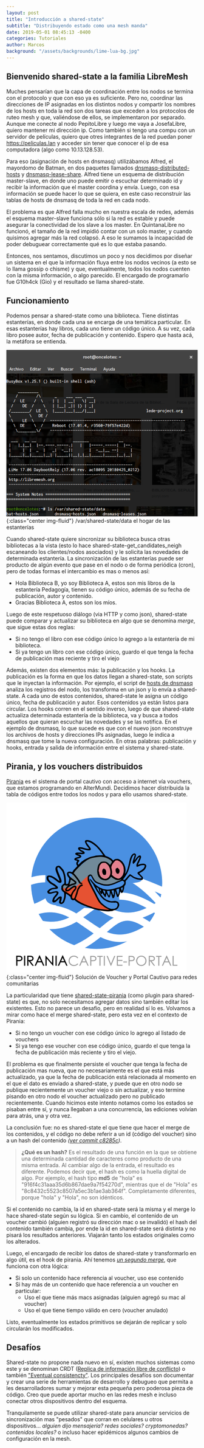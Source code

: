 ```yaml
---
layout: post
title: "Introducción a shared-state"
subtitle: "Distribuyendo estado como una mesh manda"
date: 2019-05-01 08:45:13 -0400
categories: Tutoriales
author: Marcos
background: "/assets/backgrounds/lime-lua-bg.jpg"
---
```


## Bienvenido shared-state a la familia LibreMesh
Muches pensarían que la capa de coordinación entre los nodos se termina con el protocolo y que con eso ya es suficiente. Pero no, coordinar las direcciones de IP asignadas en los distintos nodos y compartir los nombres de los hosts en toda la red son dos tareas que exceden a los protocolos de ruteo mesh y que, valiéndose de ellos, se implementaron por separado.
Aunque me conecte al nodo PepitoLibre y luego me vaya a JosefaLibre, quiero mantener mi dirección ip. Como también si tengo una compu con un servidor de películas, quiero que otres integrantes de la red puedan poner https://peliculas.lan y acceder sin tener que conocer el ip de esa computadora (algo como 10.13.128.53).

Para eso (asignación de hosts en dnsmasq) utilizábamos Alfred, el mayordomo de Batman, en dos paquetes llamados [dnsmasq-distributed-hosts](https://github.com/libremesh/lime-packages/tree/master/packages/dnsmasq-distributed-hosts) y [dnsmasq-lease-share](https://github.com/libremesh/lime-packages/tree/master/packages/dnsmasq-lease-share).
Alfred tiene un esquema de distribución master-slave, en donde uno puede emitir o escuchar determinado id y recibir la información que el master coordina y envía. Luego, con esa información se puede hacer lo que se quiera, en este caso reconstruir las tablas de hosts de dnsmasq de toda la red en cada nodo.

El problema es que Alfred falla mucho en nuestra escala de redes, además el esquema master-slave funciona sólo si la red es estable y puede asegurar la conectividad de los slave a los master. En QuintanaLibre no funcionó, el tamaño de la red impidió contar con un solo master, y cuando quisimos agregar más la red colapsó.
A eso le sumamos la incapacidad de poder debuguear correctamente qué es lo que estaba pasando.

Entonces, nos sentamos, discutimos un poco y nos decidimos por diseñar un sistema en el que la información fluya entre los nodos vecinos (a esto se lo llama gossip o chisme) y que, eventualmente, todos los nodos cuenten con la misma información, o algo parecido. El encargado de programarlo fue G10h4ck (Gio) y el resultado se llama shared-state.

## Funcionamiento
Podemos pensar a shared-state como una biblioteca. Tiene distintas estanterías, en donde cada una se encarga de una temática particular. En esas estanterías hay libros, cada uno tiene un código único. A su vez, cada libro posee autor, fecha de publicación y contenido. Espero que hasta acá, la metáfora se entienda. 

![Screenshot](/assets/posts/shared-state-estanterias.png){:class="center img-fluid"}
<span class="caption text-muted">/var/shared-state/data el hogar de las estanterías</span>

Cuando shared-state quiere sincronizar su biblioteca busca otras bibliotecas a la vista (esto lo hace shared-state-get_candidates_neigh escaneando los clientes/nodos asociados) y le solicita las novedades de determinada estantería. 
La sincronización de las estanterías puede ser producto de algún evento que pase en el nodo o de forma periódica (cron), pero de todas formas el intercambio es mas o menos así: 

- Hola Biblioteca B, yo soy Biblioteca A, estos son mis libros de la estantería Pedagogía, tienen su código único, además de su fecha de publicación, autor y contenido.
- Gracias Biblioteca A, estos son los míos.

Luego de este respetuoso diálogo (via HTTP y como json), shared-state puede comparar y actualizar su biblioteca en algo que se denomina *merge*, que sigue estas dos reglas:
- Si no tengo el libro con ese código único lo agrego a la estantería de mi biblioteca.
- Si ya tengo un libro con ese código único, guardo el que tenga la fecha de publicación mas reciente y tiro el viejo

Además, existen dos elementos más: la publicación y los hooks. La publicación es la forma en que los datos llegan a shared-state, son scripts que le inyectan la información. Por ejemplo, el script de [hosts de dnsmasq](https://github.com/libremesh/lime-packages/tree/master/packages/shared-state-dnsmasq_hosts) analiza los registros del nodo, los transforma en un json y lo envía a shared-state. A cada uno de estos contenidos, shared-state le asigna un código único, fecha de publicación y autor. Esos contenidos ya están listos para circular. Los hooks corren en el sentido inverso, luego de que shared-state actualiza determinada estantería de la biblioteca, va y busca a todos aquellos que quieran escuchar las novedades y se las notifica. En el ejemplo de dnsmasq, lo que sucede es que con el nuevo json reconstruye los archivos de hosts y direcciones IPs asignadas, luego le indica a dnsmasq que tome la nueva configuración. En otras palabras: publicación y hooks, entrada y salida de información entre el sistema y shared-state.

## Pirania, y los vouchers distribuidos
[Pirania](https://github.com/libremesh/pirania/) es el sistema de portal cautivo con acceso a internet vía vouchers, que estamos programando en AlterMundi. Decidimos hacer distribuida la tabla de códigos entre todos los nodos y para ello usamos shared-state.

![Logo de Pirania](/assets/posts/pirania-logo.png){:class="center img-fluid"}
<span class="caption text-muted">Solución de Voucher y Portal Cautivo para redes comunitarias</span>

La particularidad que tiene [shared-state-pirania](https://github.com/libremesh/lime-packages/tree/master/packages/shared-state-pirania) (como plugin para shared-state) es que, no solo necesitamos agregar datos sino también editar los existentes.
Esto no parece un desafio, pero en realidad sí lo es. Volvamos a mirar como hace el merge shared-state, pero esta vez en el contexto de Pirania:

- Si no tengo un voucher con ese código único lo agrego al listado de vouchers
- Si ya tengo ese voucher con ese código único, guardo el que tenga la fecha de publicación más reciente y tiro el viejo.

El problema es que finalmente persiste el voucher que tenga la fecha de publicación mas nueva, que no necesariamente es el que está más actualizado, ya que la fecha de publicación está relacionada al momento en el que el dato es enviado a shared-state, y puede que en otro nodo se publique recientemente un voucher viejo o sin actualizar, y eso termine pisando en otro nodo el voucher actualizado pero no publicado recientemente. Cuando hicimos este intento notamos como los estados se pisaban entre sí, y nunca llegaban a una concurrencia, las ediciones volvían para atrás, una y otra vez. 

La conclusión fue: no es shared-state el que tiene que hacer el merge de los contenidos, y el código no debe referir a un id (código del voucher) sino a un hash del contenido _([ver commit c8285c](https://github.com/libremesh/lime-packages/pull/507/commits/c8285cf41a23105bc99a5e1b3405119225a9db9d))_.

> **¿Qué es un hash?**
>Es el resultado de una función en la que se obtiene una determinada cantidad de caracteres como producto de una misma entrada. Al cambiar algo de la entrada, el resultado es diferente. Podemos decir que, el hash es como la huella digital de algo. Por ejemplo, el hash tipo **md5** de "hola" es "916f4c31aaa35d6b867dae9a7f54270d", mientras que el de "Hola" es "8c8432c5523c8507a5ec3b1ae3ab364f". Completamente diferentes, porque "hola" y "Hola", no son  idénticos.

Si el contenido no cambia, la id en shared-state será la misma y el merge lo hace shared-state según su lógica. Si en cambio, el contenido de un voucher cambió (alguien registró su dirección mac o se invalidó) el hash del contenido también cambia, por ende la id en shared-state será distinta y no pisará los resultados anteriores. Viajarán tanto los estados originales como los alterados.

Luego, el encargado de recibir los datos de shared-state y transformarlo en algo útil, es el hook de pirania. Ahí tenemos [*un segundo merge*](https://github.com/libremesh/lime-packages/pull/507/commits/d786e17b0fd5ddd75230dac0b24a2486208c11c5#diff-12b5b254e16a895dfd35b05f23dc5867R61), que funciona con otra lógica:

- Si solo un contenido hace referencia al voucher, uso ese contenido
- Si hay más de un contenido que hace referencia a un voucher en particular:
	- Uso el que tiene más macs asignadas (alguien agregó su mac al voucher)
	- Uso el que tiene tiempo válido en cero (voucher anulado)

Listo, eventualmente los estados primitivos se dejarán de replicar y solo circularán los modificados.

## Desafíos
Shared-state no propone nada nuevo en sí, existen muchos sistemas como este y se denominan CRDT ([Replica de información libre de conflicto](https://en.wikipedia.org/wiki/Conflict-free_replicated_data_type)) o también ["Eventual consistencty"](https://en.wikipedia.org/wiki/Eventual_consistency).
Los principales desafíos son documentar y crear una serie de herramientas de desarrollo y debugueo que permita a les desarrolladores sumar y mejorar esta pequeña pero poderosa pieza de código. Creo que puede aportar mucho en las redes mesh e incluso conectar otros dispositivos dentro del esquema.

Tranquilamente se puede utilizar shared-state para anunciar servicios de sincronización mas "pesados" que corran en celulares u otros dispositivos... _alguien dijo mensajería? redes sociales? cryptomonedas? contenidos locales?_  o incluso hacer epidémicos algunos cambios de configuración en la mesh.